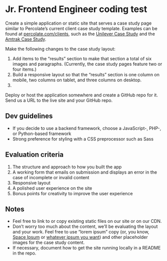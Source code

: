 # Jr. Frontend Engineer coding test

Create a simple application or static site that serves a case study page similar to Percolate’s current client case study template. Examples can be found at [percolate.com/clients](https://percolate.com/clients/), such as the [Unilever Case Study](https://percolate.com/clients/unilever) and the [Amtrak Case Study](https://percolate.com/clients/amtrak).

Make the following changes to the case study layout:

1. Add items to the “results” section to make that section a total of six images and paragraphs. (Currently, the case study pages feature two or four items.)
1. Build a responsive layout so that the “results” section is one column on mobile, two columns on tablet, and three columns on desktop.
1. 

Deploy or host the application somewhere and create a GitHub repo for it. Send us a URL to the live site and your GitHub repo.


## Dev guidelines

- If you decide to use a backend framework, choose a JavaScript-, PHP-, or Python-based framework
- Strong preference for styling with a CSS preprocessor such as Sass

## Evaluation criteria

1. The structure and approach to how you built the app
1. A working form that emails on submission and displays an error in the case of incomplete or invalid content
1. Responsive layout
1. A polished user experience on the site
1. Bonus points for creativity to improve the user experience


## Notes

- Feel free to link to or copy existing static files on our site or on our CDN.
- Don’t worry too much about the content, we’ll be evaluating the layout and your work. Feel free to use “lorem ipsum” copy (or, you know, [Space Ipsum](http://spaceipsum.com/) or [whatever ipsum you want](http://mashable.com/2013/07/11/lorem-ipsum/)) and other placeholder images for the case study content.
- If necessary, document how to get the site running locally in a README in the repo.
